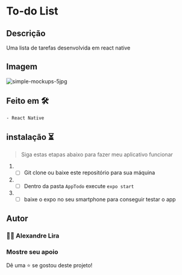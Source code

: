 # To-do List

## Descrição
Uma lista de tarefas desenvolvida em react native
## Imagem
![simple-mockups-5jpg](https://user-images.githubusercontent.com/58709086/133710017-b801ca1c-c618-413f-831e-ba67974ecec1.jpg)

## Feito em 🛠

```
- React Native
```

## instalação ⏳

> Siga estas etapas abaixo para fazer meu aplicativo funcionar

1. - [ ] Git clone ou baixe este repositório para sua máquina
2. - [ ] Dentro da pasta `AppTodo` execute `expo start`
3. - [ ] baixe o expo no seu smartphone para conseguir testar o app

## Autor

### 👨‍💻 Alexandre Lira

### Mostre seu apoio

Dê uma ⭐️ se gostou deste projeto!
